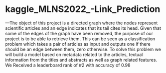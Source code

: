 # kaggle_MLNS2022_-Link_Prediction
—The object of this project is a directed graph where
the nodes represent scientific articles and an edge indicates that
its tail cites its head. Given that some of the edges of the graph
have been removed, the purpose of our project is to be able to
retrieve them. This can be seen as a classification problem which
takes a pair of articles as input and outputs one if there should
be an edge between them, zero otherwise. To solve this problem
we will build a model based on metadata related to the articles,
textual information from the titles and abstracts as well as graph
related features.
We Received a leaderboard rank of #2 with accuracy of 0.98
